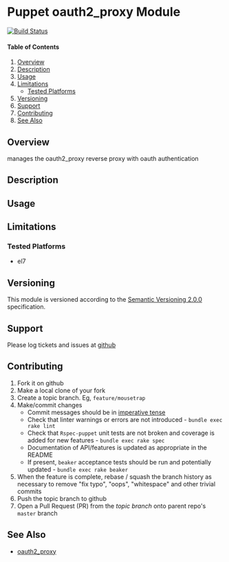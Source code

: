 Puppet oauth2_proxy Module
==========================

[![Build Status](https://travis-ci.org/jhoblitt/puppet-oauth2_proxy.png)](https://travis-ci.org/jhoblitt/puppet-oauth2_proxy)

#### Table of Contents

1. [Overview](#overview)
2. [Description](#description)
3. [Usage](#usage)
4. [Limitations](#limitations)
    * [Tested Platforms](#tested-platforms)
5. [Versioning](#versioning)
6. [Support](#support)
7. [Contributing](#contributing)
8. [See Also](#see-also)


Overview
--------

manages the oauth2_proxy reverse proxy with oauth authentication


Description
-----------


Usage
-----


Limitations
-----------

### Tested Platforms

* el7

Versioning
----------

This module is versioned according to the [Semantic Versioning
2.0.0](http://semver.org/spec/v2.0.0.html) specification.


Support
-------

Please log tickets and issues at
[github](https://github.com/jhoblitt/puppet-oauth2_proxy/issues)


Contributing
------------

1. Fork it on github
2. Make a local clone of your fork
3. Create a topic branch.  Eg, `feature/mousetrap`
4. Make/commit changes
    * Commit messages should be in [imperative tense](http://git-scm.com/book/ch5-2.html)
    * Check that linter warnings or errors are not introduced - `bundle exec rake lint`
    * Check that `Rspec-puppet` unit tests are not broken and coverage is added for new
      features - `bundle exec rake spec`
    * Documentation of API/features is updated as appropriate in the README
    * If present, `beaker` acceptance tests should be run and potentially
      updated - `bundle exec rake beaker`
5. When the feature is complete, rebase / squash the branch history as
   necessary to remove "fix typo", "oops", "whitespace" and other trivial commits
6. Push the topic branch to github
7. Open a Pull Request (PR) from the *topic branch* onto parent repo's `master` branch


See Also
--------

* [oauth2_proxy](https://github.com/bitly/oauth2_proxy)
